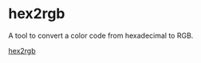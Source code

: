 # hex2rgb

A tool to convert a color code from hexadecimal to RGB.

[hex2rgb](https://davidherszenhaut.github.io/hex2rgb/)